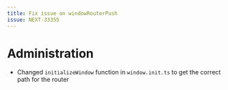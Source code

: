 ```yaml
---
title: Fix issue on windowRouterPush
issue: NEXT-33355
---
```

# Administration
* Changed `initializeWindow` function in `window.init.ts` to get the correct path for the router
